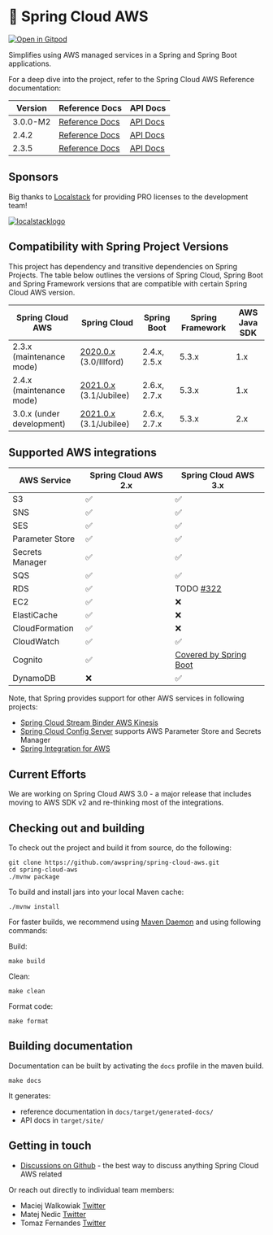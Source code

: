 # 🍃 Spring Cloud AWS

[![Open in Gitpod](https://gitpod.io/button/open-in-gitpod.svg)](https://gitpod.io/from-referrer/)

Simplifies using AWS managed services in a Spring and Spring Boot applications.

For a deep dive into the project, refer to the Spring Cloud AWS Reference documentation:

| Version  | Reference Docs                                                                                      | API Docs                                                                                     |
|----------|-----------------------------------------------------------------------------------------------------|----------------------------------------------------------------------------------------------|
| 3.0.0-M2 | [Reference Docs](https://docs.awspring.io/spring-cloud-aws/docs/3.0.0-M2/reference/html/index.html) | [API Docs](https://docs.awspring.io/spring-cloud-aws/docs/3.0.0-SNAPSHOT/apidocs/index.html) | 
| 2.4.2    | [Reference Docs](https://docs.awspring.io/spring-cloud-aws/docs/2.4.2/reference/html/index.html)    | [API Docs](https://docs.awspring.io/spring-cloud-aws/docs/2.4.2/apidocs/index.html)          | 
| 2.3.5 | [Reference Docs](https://docs.awspring.io/spring-cloud-aws/docs/2.3.5/reference/html/index.html)    | [API Docs](https://docs.awspring.io/spring-cloud-aws/docs/2.3.5/apidocs/index.html)          |

## Sponsors

Big thanks to [Localstack](https://localstack.cloud) for providing PRO licenses to the development team!

[![localstacklogo](https://user-images.githubusercontent.com/1357927/166442325-6a94bdcd-8da0-4c76-b04e-69819a490c1c.png)](https://localstack.cloud)

## Compatibility with Spring Project Versions

This project has dependency and transitive dependencies on Spring Projects. The table below outlines the versions of Spring Cloud, Spring Boot and Spring Framework versions that are compatible with certain Spring Cloud AWS version.

| Spring Cloud AWS          | Spring Cloud                                                                                                          | Spring Boot  | Spring Framework | AWS Java SDK |
|---------------------------|-----------------------------------------------------------------------------------------------------------------------|--------------|------------------|--------------|
| 2.3.x (maintenance mode)  | [2020.0.x](https://github.com/spring-cloud/spring-cloud-release/wiki/Spring-Cloud-2020.0-Release-Notes) (3.0/Illford) | 2.4.x, 2.5.x | 5.3.x            | 1.x          |
| 2.4.x (maintenance mode)  | [2021.0.x](https://github.com/spring-cloud/spring-cloud-release/wiki/Spring-Cloud-2021.0-Release-Notes) (3.1/Jubilee) | 2.6.x, 2.7.x        | 5.3.x            | 1.x          |
| 3.0.x (under development) | [2021.0.x](https://github.com/spring-cloud/spring-cloud-release/wiki/Spring-Cloud-2021.0-Release-Notes) (3.1/Jubilee) | 2.6.x, 2.7.x        | 5.3.x            | 2.x          |

## Supported AWS integrations

| AWS Service     | Spring Cloud AWS 2.x | Spring Cloud AWS 3.x                                                                                                                        |
|-----------------|----------------------|---------------------------------------------------------------------------------------------------------------------------------------------|
| S3              | ✅                    | ✅                                                                                                                                           |
| SNS             | ✅                    | ✅                                                                                                                                           |
| SES             | ✅                    | ✅                                                                                                                                           |
| Parameter Store | ✅                    | ✅                                                                                                                                           |
| Secrets Manager | ✅                    | ✅                                                                                                                                           |
| SQS             | ✅                    | ✅                                                                                                                                           |
| RDS             | ✅                    | TODO [#322](https://github.com/awspring/spring-cloud-aws/issues/322)                                                                        |
| EC2             | ✅                    | ❌                                                                                                                                           |
| ElastiCache     | ✅                    | ❌                                                                                                                                           |
| CloudFormation  | ✅                    | ❌                                                                                                                                           |
| CloudWatch      | ✅                    | ✅                                                                                                                                           |
| Cognito         | ✅                    | [Covered by Spring Boot](https://docs.awspring.io/spring-cloud-aws/docs/3.0.0-SNAPSHOT/reference/html/index.html#migration-from-2-x-to-3-x) |
| DynamoDB        | ❌                    | ✅                                                                                                                                           |

Note, that Spring provides support for other AWS services in following projects:

- [Spring Cloud Stream Binder AWS Kinesis](https://github.com/spring-cloud/spring-cloud-stream-binder-aws-kinesis)
- [Spring Cloud Config Server](https://github.com/spring-cloud/spring-cloud-config) supports AWS Parameter Store and Secrets Manager
- [Spring Integration for AWS](https://github.com/spring-projects/spring-integration-aws)

## Current Efforts

We are working on Spring Cloud AWS 3.0 - a major release that includes moving to AWS SDK v2 and re-thinking most of the integrations.

## Checking out and building

To check out the project and build it from source, do the following:

```
git clone https://github.com/awspring/spring-cloud-aws.git
cd spring-cloud-aws
./mvnw package
```

To build and install jars into your local Maven cache:

```
./mvnw install
```

For faster builds, we recommend using [Maven Daemon](https://github.com/apache/maven-mvnd) and using following commands:

Build:

```
make build
```

Clean:

```
make clean
```

Format code:

```
make format
```

## Building documentation

Documentation can be built by activating the `docs` profile in the maven build.

```
make docs
```

It generates:

- reference documentation in `docs/target/generated-docs/`
- API docs in `target/site/`

## Getting in touch

- [Discussions on Github](https://github.com/awspring/spring-cloud-aws/discussions) - the best way to discuss anything Spring Cloud AWS related

Or reach out directly to individual team members:

- Maciej Walkowiak [Twitter](https://twitter.com/maciejwalkowiak)
- Matej Nedic [Twitter](https://twitter.com/MatejNedic1)
- Tomaz Fernandes [Twitter](https://twitter.com/tomazfernandes_)
